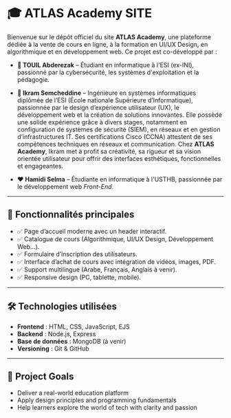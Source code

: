 # 🎓 ATLAS Academy SITE

Bienvenue sur le dépôt officiel du site **ATLAS Academy**, une plateforme dédiée à la vente de cours en ligne, à la formation en UI/UX Design, en algorithmique et en développement web. Ce projet est co-développé par :

- **🧠 TOUIL Abderezak** – Étudiant en informatique à l'ESI (ex-INI), passionné par la cybersécurité, les systèmes d'exploitation et la pédagogie.
- **🎨 Ikram Semcheddine** – Ingénieure en systèmes informatiques diplômée de l’ESI (École nationale Supérieure d’Informatique), passionnée par le design d’expérience utilisateur (UX), le développement web et la création de solutions innovantes. Elle possède une solide expérience grâce à divers stages, notamment en configuration de systèmes de sécurité (SIEM), en réseaux et en gestion d’infrastructures IT. Ses certifications Cisco (CCNA) attestent de ses compétences techniques en réseaux et communication. Chez **ATLAS Academy**, Ikram met à profit sa créativité, sa rigueur et sa vision orientée utilisateur pour offrir des interfaces esthétiques, fonctionnelles et engageantes.

- **❤️ Hamidi Selma** – Étudiante en informatique à l'USTHB, passionnée par le développement web *Front-End*.


---

## 🚀 Fonctionnalités principales

- ✅ Page d’accueil moderne avec un header interactif.
- ✅ Catalogue de cours (Algorithmique, UI/UX Design, Développement Web...).
- ✅ Formulaire d’inscription des utilisateurs.
- ✅ Interface d’achat de cours avec intégration de vidéos, images, PDF.
- ✅ Support multilingue (Arabe, Français, Anglais à venir).
- ✅ Responsive design (PC, tablette, mobile).

---

## 🛠️ Technologies utilisées

- **Frontend** : HTML, CSS, JavaScript, EJS
- **Backend** : Node.js, Express
- **Base de données** : MongoDB (à venir)
- **Versioning** : Git & GitHub

---

## 🧭 Project Goals

- Deliver a real-world education platform
- Apply design principles and programming fundamentals
- Help learners explore the world of tech with clarity and passion
